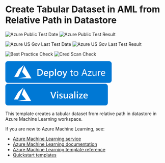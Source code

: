 # Create Tabular Dataset in AML from Relative Path in Datastore

![Azure Public Test Date](https://azurequickstartsservice.blob.core.windows.net/badges/101-machine-learning-dataset-create-tabular-from-relative-path/PublicLastTestDate.svg)
![Azure Public Test Result](https://azurequickstartsservice.blob.core.windows.net/badges/101-machine-learning-dataset-create-tabular-from-relative-path/PublicDeployment.svg)

![Azure US Gov Last Test Date](https://azurequickstartsservice.blob.core.windows.net/badges/101-machine-learning-dataset-create-tabular-from-relative-path/FairfaxLastTestDate.svg)
![Azure US Gov Last Test Result](https://azurequickstartsservice.blob.core.windows.net/badges/101-machine-learning-dataset-create-tabular-from-relative-path/FairfaxDeployment.svg)

![Best Practice Check](https://azurequickstartsservice.blob.core.windows.net/badges/101-machine-learning-dataset-create-tabular-from-relative-path/BestPracticeResult.svg)
![Cred Scan Check](https://azurequickstartsservice.blob.core.windows.net/badges/101-machine-learning-dataset-create-tabular-from-relative-path/CredScanResult.svg)

[![Deploy To Azure](https://raw.githubusercontent.com/Azure/azure-quickstart-templates/master/1-CONTRIBUTION-GUIDE/images/deploytoazure.svg?sanitize=true)](https://portal.azure.com/#create/Microsoft.Template/uri/https%3A%2F%2Fraw.githubusercontent.com%2FAzure%2Fazure-quickstart-templates%2Fmaster%2F101-machine-learning-dataset-create-tabular-from-relative-path%2Fazuredeploy.json)
[![Visualize](https://raw.githubusercontent.com/Azure/azure-quickstart-templates/master/1-CONTRIBUTION-GUIDE/images/visualizebutton.svg?sanitize=true)](http://armviz.io/#/?load=https%3A%2F%2Fraw.githubusercontent.com%2FAzure%2Fazure-quickstart-templates%2Fmaster%2F101-machine-learning-dataset-create-tabular-from-relative-path%2Fazuredeploy.json)

This template creates a tabular dataset from relative path in datastore in Azure Machine Learning workspace.

If you are new to Azure Machine Learning, see:

- [Azure Machine Learning service](https://azure.microsoft.com/services/machine-learning-service/)
- [Azure Machine Learning documentation](https://docs.microsoft.com/azure/machine-learning/)
- [Azure Machine Learning template reference](https://docs.microsoft.com/azure/templates/microsoft.machinelearningservices/allversions)
- [Quickstart templates](https://azure.microsoft.com/resources/templates/)